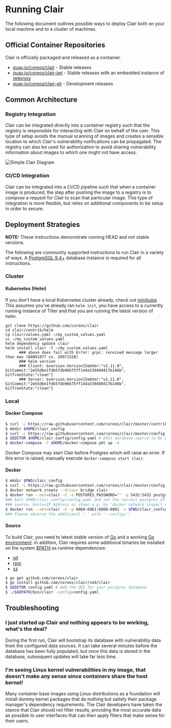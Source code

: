 # Running Clair

The following document outlines possible ways to deploy Clair both on your local machine and to a cluster of machines.

## Official Container Repositories

Clair is officially packaged and released as a container.

* [quay.io/coreos/clair] - Stable releases
* [quay.io/coreos/clair-jwt] - Stable releases with an embedded instance of [jwtproxy]
* [quay.io/coreos/clair-git] - Development releases

[quay.io/coreos/clair]: https://quay.io/repository/coreos/clair
[jwtproxy]: https://github.com/coreos/jwtproxy
[quay.io/coreos/clair-jwt]: https://quay.io/repository/coreos/clair-jwt
[quay.io/coreos/clair-git]: https://quay.io/repository/coreos/clair-git

## Common Architecture

### Registry Integration

Clair can be integrated directly into a container registry such that the registry is responsible for interacting with Clair on behalf of the user.
This type of setup avoids the manual scanning of images and creates a sensible location to which Clair's vulnerability notifications can be propagated.
The registry can also be used for authorization to avoid sharing vulnerability information about images to which one might not have access.

![Simple Clair Diagram](https://cloud.githubusercontent.com/assets/343539/21630809/c1adfbd2-d202-11e6-9dfe-9024139d0a28.png)

### CI/CD Integration

Clair can be integrated into a CI/CD pipeline such that when a container image is produced, the step after pushing the image to a registry is to compose a request for Clair to scan that particular image.
This type of integration is more flexible, but relies on additional components to be setup in order to secure.

## Deployment Strategies

**NOTE:** These instructions demonstrate running HEAD and not stable versions.

The following are community supported instructions to run Clair in a variety of ways.
A [PostgreSQL 9.4+] database instance is required for all instructions.

[PostgreSQL 9.4+]: https://www.postgresql.org

### Cluster

#### Kubernetes (Helm)

If you don't have a local Kubernetes cluster already, check out [minikube].
This assumes you've already ran `helm init`, you have access to a currently running instance of Tiller and that you are running the latest version of helm.

[minikube]: https://github.com/kubernetes/minikube

```
git clone https://github.com/coreos/clair
cd clair/contrib/helm
cp clair/values.yaml ~/my_custom_values.yaml
vi ~/my_custom_values.yaml
helm dependency update clair
helm install clair -f ~/my_custom_values.yaml  
      ### above does fail with Error: grpc: received message larger than max (80091877 vs. 20971520)
      ### helm version
      ### Client: &version.Version{SemVer:"v2.11.0", GitCommit:"2e55dbe1fdb5fdb96b75ff144a339489417b146b", GitTreeState:"clean"}
      ### Server: &version.Version{SemVer:"v2.11.0", GitCommit:"2e55dbe1fdb5fdb96b75ff144a339489417b146b", GitTreeState:"clean"}
```

### Local

#### Docker Compose

```sh
$ curl -L https://raw.githubusercontent.com/coreos/clair/master/contrib/compose/docker-compose.yml -o $HOME/docker-compose.yml
$ mkdir $HOME/clair_config
$ curl -L https://raw.githubusercontent.com/coreos/clair/master/config.yaml.sample -o $HOME/clair_config/config.yaml
$ $EDITOR $HOME/clair_config/config.yaml # Edit database source to be postgresql://postgres:password@postgres:5432?sslmode=disable
$ docker-compose -f $HOME/docker-compose.yml up -d
```

Docker Compose may start Clair before Postgres which will raise an error.
If this error is raised, manually execute `docker-compose start clair`.

#### Docker

```sh
$ mkdir $PWD/clair_config
$ curl -L https://raw.githubusercontent.com/coreos/clair/master/config.yaml.sample -o $PWD/clair_config/config.yaml
$ docker network create --driver bridge clair
$ docker run --net=clair -d -e POSTGRES_PASSWORD="" -p 5432:5432 postgres:9.6
### Edit $PWD/clair_config/config.yaml and set the correct postgres IP address:
### source: host=<IP Address as shown e.g. by 'docker network inspect clair'>
$ docker run --net=clair -d -p 6060-6061:6060-6061 -v $PWD/clair_config:/config --name clair_clair quay.io/coreos/clair-git:latest --config=/config/config.yaml
### Please observe the additional '-' with '--config='!
```

#### Source

To build Clair, you need to latest stable version of [Go] and a working [Go environment].
In addition, Clair requires some additional binaries be installed on the system [$PATH] as runtime dependencies:

* [git]
* [rpm]
* [xz]

[Go]: https://github.com/golang/go/releases
[Go environment]: https://golang.org/doc/code.html
[git]: https://git-scm.com
[rpm]: http://www.rpm.org
[xz]: http://tukaani.org/xz
[$PATH]: https://en.wikipedia.org/wiki/PATH_(variable)

```sh
$ go get github.com/coreos/clair
$ go install github.com/coreos/clair/cmd/clair
$ $EDITOR config.yaml # Add the URI for your postgres database
$ ./$GOPATH/bin/clair -config=config.yaml
```

## Troubleshooting

### I just started up Clair and nothing appears to be working, what's the deal?

During the first run, Clair will bootstrap its database with vulnerability data from the configured data sources.
It can take several minutes before the database has been fully populated, but once this data is stored in the database, subsequent updates will take far less time.

### I'm seeing Linux kernel vulnerabilities in my image, that doesn't make any sense since containers share the host kernel!

Many container base images using Linux distributions as a foundation will install dummy kernel packages that do nothing but satisfy their package manager's dependency requirements.
The Clair developers have taken the stance that Clair should not filter results, providing the most accurate data as possible to user interfaces that can then apply filters that make sense for their users.
